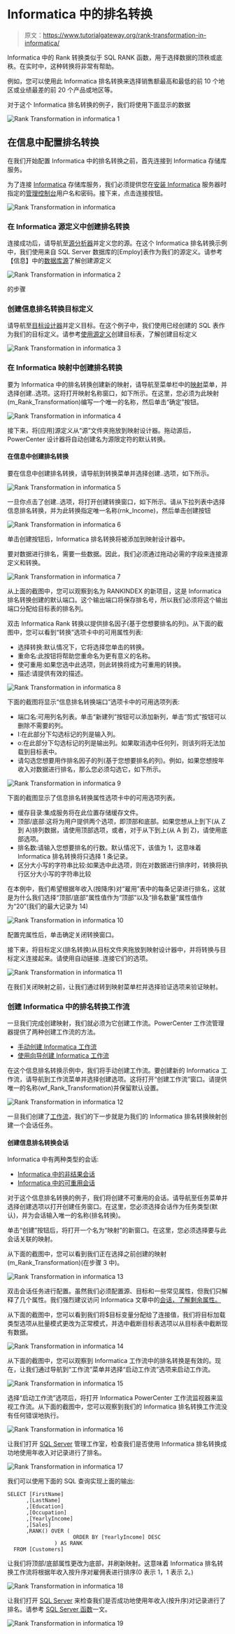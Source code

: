 # Informatica 中的排名转换

> 原文：<https://www.tutorialgateway.org/rank-transformation-in-informatica/>

Informatica 中的 Rank 转换类似于 SQL RANK 函数，用于选择数据的顶秩或底秩。在实时中，这种转换将非常有帮助。

例如，您可以使用此 Informatica 排名转换来选择销售额最高和最低的前 10 个地区或业绩最差的前 20 个产品或地区等。

对于这个 Informatica 排名转换的例子，我们将使用下面显示的数据

![Rank Transformation in informatica 1](img/5f9de702a57b094e67843e59718ae291.png)

## 在信息中配置排名转换

在我们开始配置 Informatica 中的排名转换之前，首先连接到 Informatica 存储库服务。

为了连接 [Informatica](https://www.tutorialgateway.org/informatica/) 存储库服务，我们必须提供您在[安装 Informatica](https://www.tutorialgateway.org/how-to-install-informatica/) 服务器时指定的[管理控制台](https://www.tutorialgateway.org/informatica-admin-console/)用户名和密码。接下来，点击连接按钮。

![Rank Transformation in informatica](img/94f8d80d63361b2bfd960a0a92f0d45f.png)

### 在 Informatica 源定义中创建排名转换

连接成功后，请导航至[源分析器](https://www.tutorialgateway.org/informatica-source-analyzer/)并定义您的源。在这个 Informatica 排名转换示例中，我们使用来自 SQL Server 数据库的[Employ]表作为我们的源定义。请参考【信息】中的[数据库源](https://www.tutorialgateway.org/database-source-in-informatica/)了解创建源定义

![Rank Transformation in informatica 2](img/e63f19bce03a01ee949968e30166a68a.png)

的步骤

### 创建信息排名转换目标定义

请导航至[目标设计器](https://www.tutorialgateway.org/target-designer-in-informatica/)并定义目标。在这个例子中，我们使用已经创建的 SQL 表作为我们的目标定义。请参考[使用源定义](https://www.tutorialgateway.org/create-informatica-target-table-using-source-definition/)创建目标表，了解创建目标定义

![Rank Transformation in informatica 3](img/2ec5135d7157da57304adeb41e206987.png)

### 在 Informatica 映射中创建排名转换

要为 Informatica 中的排名转换创建新的映射，请导航至菜单栏中的[映射](https://www.tutorialgateway.org/informatica-mapping/)菜单，并选择创建..选项。这将打开映射名称窗口，如下所示。在这里，您必须为此映射(m_Rank_Transformation)编写一个唯一的名称，然后单击“确定”按钮。

![Rank Transformation in informatica 4](img/126ac1da15a8efa2065862afebddbe02.png)

接下来，将[应用]源定义从“源”文件夹拖放到映射设计器。拖动源后，PowerCenter 设计器将自动创建名为源限定符的默认转换。

#### 在信息中创建排名转换

要在信息中创建排名转换，请导航到转换菜单并选择创建..选项，如下所示。

![Rank Transformation in informatica 5](img/f35598b0f1bf01633689277d913546c2.png)

一旦你点击了创建..选项，将打开创建转换窗口，如下所示。请从下拉列表中选择信息排名转换，并为此转换指定唯一名称(rnk_Income)，然后单击创建按钮

![Rank Transformation in informatica 6](img/58f8313974d47ad4cc570c2af307780a.png)

单击创建按钮后，Informatica 排名转换将被添加到映射设计器中。

要对数据进行排名，需要一些数据。因此，我们必须通过拖动必需的字段来连接源定义和转换。

![Rank Transformation in informatica 7](img/8847efc3a9592605be8b0712b20ecf77.png)

从上面的截图中，您可以观察到名为 RANKINDEX 的新项目，这是 Informatica 排名转换创建的默认端口。这个输出端口将保存排名号，所以我们必须将这个输出端口分配给目标表的排名列。

双击 Informatica Rank 转换以提供排名因子(基于您想要排名的列)。从下面的截图中，您可以看到“转换”选项卡中的可用属性列表:

*   选择转换:默认情况下，它将选择您单击的转换。
*   重命名:此按钮将帮助您重命名为更有意义的名称。
*   使可重用:如果您选中此选项，则此转换将成为可重用的转换。
*   描述:请提供有效的描述。

![Rank Transformation in informatica 8](img/26693fc37588ec4c945d3736c5f9a7b2.png)

下面的截图将显示“信息排名转换端口”选项卡中的可用选项列表:

*   端口名:可用列名列表。单击“新建列”按钮可以添加新列，单击“剪式”按钮可以删除不需要的列。
*   I:在此部分下勾选标记的列是输入列。
*   o:在此部分下勾选标记的列是输出列。如果取消选中任何列，则该列将无法加载到目标表中。
*   请勾选您想要用作排名因子的列(基于您想要排名的列)。例如，如果您想按年收入对数据进行排名，那么您必须勾选它，如下所示。

![Rank Transformation in informatica 9](img/52da56151bf13f9aa106f3c3ea6d8cf0.png)

下面的截图显示了信息排名转换属性选项卡中的可用选项列表。

*   缓存目录:集成服务将在此位置存储缓存文件。
*   顶部/底部:这将为用户提供两个选项，即顶部和底部。如果您想从上到下(从 Z 到 A)排列数据，请使用顶部选项，或者，对于从下到上(从 A 到 Z)，请使用底部选项。
*   排名数:请输入您想要排名的行数。默认情况下，该值为 1，这意味着 Informatica 排名转换将只选择 1 条记录。
*   区分大小写的字符串比较:如果选中此选项，则在对数据进行排序时，转换将执行区分大小写的字符串比较

在本例中，我们希望根据年收入(按降序)对“雇用”表中的每条记录进行排名，这就是为什么我们选择“顶部/底部”属性值作为“顶部”以及“排名数量”属性值作为“20”(我们的最大记录为 14)

![Rank Transformation in informatica 10](img/9e70c312776bcc16830285cc1f6e79dc.png)

配置完属性后，单击确定关闭转换窗口。

接下来，将目标定义(排名转换)从目标文件夹拖放到映射设计器中，并将转换与目标定义连接起来。请使用自动链接..连接它们的选项。

![Rank Transformation in informatica 11](img/af9b4da171662bd884bf87689b2c5007.png)

在我们关闭映射之前，让我们通过转到映射菜单栏并选择验证选项来验证映射。

### 创建 Informatica 中的排名转换工作流

一旦我们完成创建映射，我们就必须为它创建工作流。PowerCenter 工作流管理器提供了两种创建工作流的方法。

*   [手动创建 Informatica 工作流](https://www.tutorialgateway.org/informatica-workflow/)
*   [使用向导创建 Informatica 工作流](https://www.tutorialgateway.org/informatica-workflow-using-wizard/)

在这个信息排名转换示例中，我们将手动创建工作流。要创建新的 Informatica 工作流，请导航到工作流菜单并选择创建选项。这将打开“创建工作流”窗口。请提供唯一的名称(wf_Rank_Transformation)并保留默认设置。

![Rank Transformation in informatica 12](img/190ced24c47d5135df00d140cd860efa.png)

一旦我们创建了[工作流](https://www.tutorialgateway.org/informatica-workflow/)，我们的下一步就是为我们的 Informatica 排名转换映射创建一个会话任务。

#### 创建信息排名转换会话

Informatica 中有两种类型的会话:

*   [Informatica 中的非结果会话](https://www.tutorialgateway.org/session-in-informatica/)
*   [Informatica 中的可重用会话](https://www.tutorialgateway.org/reusable-session-in-informatica/)

对于这个信息排名转换的例子，我们将创建不可重用的会话。请导航至任务菜单并选择创建选项以打开创建任务窗口。在这里，您必须选择会话作为任务类型(默认)，并为会话输入唯一的名称(排名转换)。

单击“创建”按钮后，将打开一个名为“映射”的新窗口。在这里，您必须选择要与此会话关联的映射。

从下面的截图中，您可以看到我们正在选择之前创建的映射(m_Rank_Transformation)(在步骤 3 中)。

![Rank Transformation in informatica 13](img/c1741237748c60f6ee314579cf0de2c5.png)

双击会话任务进行配置。虽然我们必须配置源、目标和一些常见属性，但我们只解释了几个属性。我们强烈建议访问 Informatica 文章中的[会话，了解剩余属性。](https://www.tutorialgateway.org/session-in-informatica/)

从下面的截图中，您可以看到我们将$目标变量分配给了连接值，我们将目标加载类型选项从批量模式更改为正常模式，并选中截断目标表选项以从目标表中截断现有数据。

![Rank Transformation in informatica 14](img/f14ccb069031111bd25c99acebb2b244.png)

从下面的截图中，您可以观察到 Informatica 工作流中的排名转换是有效的。现在，让我们通过导航到“工作流”菜单并选择“启动工作流”选项来启动工作流。

![Rank Transformation in informatica 15](img/7d33f3d9abf0d77ef4cf8939c4975023.png)

选择“启动工作流”选项后，将打开 Informatica PowerCenter 工作流监视器来监视工作流。从下面的截图中，您可以观察到我们的 Informatica 排名转换工作流没有任何错误地执行。

![Rank Transformation in informatica 16](img/530350d0c438f83f8ae8465c3b7ce615.png)

让我们打开 [SQL Server](https://www.tutorialgateway.org/sql/) 管理工作室，检查我们是否使用 Informatica 排名转换成功地使用年收入对记录进行了排名。

![Rank Transformation in informatica 17](img/5109ced1ee2e9399de39b46c8cd228bb.png)

我们可以使用下面的 SQL 查询实现上面的输出:

```
SELECT [FirstName]
      ,[LastName]
      ,[Education]
      ,[Occupation]
      ,[YearlyIncome]
      ,[Sales]
      ,RANK() OVER (
                     ORDER BY [YearlyIncome] DESC
          	   ) AS RANK
  FROM [Customers]
```

让我们将顶部/底部属性更改为底部，并刷新映射。这意味着 Informatica 排名转换工作流将根据年收入按升序对雇佣表进行排序(0 表示 1，1 表示 2。)

![Rank Transformation in informatica 18](img/9155705df4e755b19e484bae92b9cb30.png)

让我们打开 [SQL Server](https://www.tutorialgateway.org/sql/) 来检查我们是否成功地使用年收入(按升序)对记录进行了排名。请参考 [SQL Server 函数](https://www.tutorialgateway.org/ranking-functions-in-sql-server/)一文。

![Rank Transformation in informatica 19](img/52a878f4db280be535a824e023032069.png)